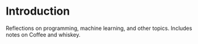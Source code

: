 # Introduction

Reflections on programming, machine learning, and other topics. Includes notes on Coffee and whiskey.

```{tableofcontents}
```
